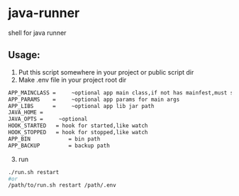 # java-runner
shell for java runner

## Usage:

1. Put this script somewhere in your project or public script dir
2. Make .env file in your project root dir
```sh
APP_MAINCLASS =     ~optional app main class,if not has mainfest,must set
APP_PARAMS    =     ~optional app params for main args
APP_LIBS      =     ~optional app lib jar path
JAVA_HOME =
JAVA_OPTS =     ~optional
HOOK_STARTED   = hook for started,like watch
HOOK_STOPPED   = hook for stopped,like watch
APP_BIN            = bin path
APP_BACKUP         = backup path
```
3. run
```sh
./run.sh restart
#or 
/path/to/run.sh restart /path/.env
```